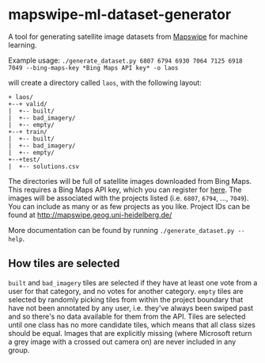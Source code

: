 # mapswipe-ml-dataset-generator
A tool for generating satellite image datasets from [Mapswipe](https://mapswipe.org/) for machine learning.

Example usage:
`./generate_dataset.py 6807 6794 6930 7064 7125 6918 7049 --bing-maps-key *Bing Maps API key* -o laos`

will create a directory called `laos`, with the following layout:
```
+ laos/
+--+ valid/
|  +-- built/
|  +-- bad_imagery/
|  +-- empty/
+--+ train/
|  +-- built/
|  +-- bad_imagery/
|  +-- empty/
+--+test/
|  +-- solutions.csv
```

The directories will be full of satellite images downloaded from Bing Maps. This requires a Bing Maps API key, which you can register for [here](https://msdn.microsoft.com/en-us/library/ff428642.aspx). The images will be associated with the projects listed (i.e. `6807`, `6794`, ..., `7049`). You can include as many or as few projects as you like. Project IDs can be found at  http://mapswipe.geog.uni-heidelberg.de/

More documentation can be found by running `./generate_dataset.py --help`.

## How tiles are selected
`built` and `bad_imagery` tiles are selected if they have at least one vote from a user for that category, and no votes for another category. `empty` tiles are selected by randomly picking tiles from within the project boundary that have not been annotated by any user, i.e. they've always been swiped past and so there's no data available for them from the API. Tiles are selected until one class has no more candidate tiles, which means that all class sizes should be equal. Images that are explicitly missing (where Microsoft return a grey image with a crossed out camera on) are never included in any group.
